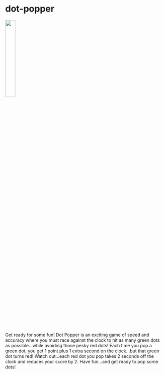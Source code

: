 # dot-popper
<img src="https://lh3.ggpht.com/3zZj8b3dgGDS5TqNepP0cA4zdW_ybm8UZXtIuFch3-snFvb1841Nnpb7FAwysjAfeVQ=w300-rw" width="25%"/><p>
Get ready for some fun! Dot Popper is an exciting game of speed and accuracy where you must race against the clock to hit as many green dots as possible...while avoiding those pesky red dots!
Each time you pop a green dot, you get 1 point plus 1 extra second on the clock...but that green dot turns red! Watch out...each red dot you pop takes 2 seconds off the clock and reduces your score by 2.
Have fun...and get ready to pop some dots!
</p>
